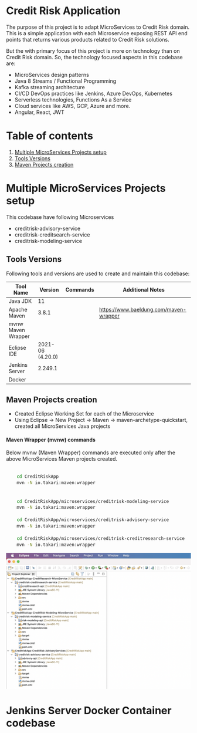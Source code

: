 # Credit Risk Application
The purpose of this project is to adapt MicroServices to Credit Risk domain. This is a simple application with each Microservice exposing REST API end points that returns various products related to Credit Risk solutions.

But the with primary focus of this project is more on technology than on Credit Risk domain. So, the technology focused aspects in this codebase are:
- MicroServices design patterns
- Java 8 Streams / Functional Programming
- Kafka streaming architecture
- CI/CD DevOps practices like Jenkins, Azure DevOps, Kubernetes
- Serverless technologies, Functions As a Service
- Cloud services like AWS, GCP, Azure and more.
- Angular, React, JWT

# Table of contents
1. [Multiple MicroServices Projects setup](#multiple-microservices-projects-setup)
2. [Tools Versions](#tools-versions)
3. [Maven Projects creation](#maven-projects-creation)

# Multiple MicroServices Projects setup <a name="multiple-microservices-projects-setup"></a>
This codebase have following Microservices
- creditrisk-advisory-service
- creditrisk-creditsearch-service
- creditrisk-modeling-service

## Tools Versions <a name="tools-versions"></a>
Following tools and versions are used to create and maintain this codebase:

| Tool Name        	| Version           | Commands           	| Additional Notes   							|
| ---------------- 	|-------------------| ----------------------|-----------------------------------------------|
| Java JDK     	   	| 11                | 						|  					 							|
| Apache Maven     	| 3.8.1             | 						|  https://www.baeldung.com/maven-wrapper		|
| mvnw Maven Wrapper|               	|  						|												|
| Eclipse IDE      	| 2021-06 (4.20.0)  | 						|  					 							|
| Jenkins Server   	| 2.249.1  		   	| 						|  					 							|
| Docker   		   	| 	     		   	| 						|  					 							|

## Maven Projects creation <a name="maven-projects-creation"></a>
- Created Eclipse Working Set for each of the Microservice
- Using Eclipse -> New Project -> Maven -> maven-archetype-quickstart, created all MicroServices Java projects

#### Maven Wrapper (mvnw) commands
Below mvnw (Maven Wrapper) commands are executed only after the above MicroServices Maven projects created.


```sh

	cd CreditRiskApp
	mvn -N io.takari:maven:wrapper


	cd CreditRiskApp/microservices/creditrisk-modeling-service
	mvn -N io.takari:maven:wrapper	

	cd CreditRiskApp/microservices/creditrisk-advisory-service
	mvn -N io.takari:maven:wrapper	

	cd CreditRiskApp/microservices/creditrisk-creditresearch-service
	mvn -N io.takari:maven:wrapper	

```

![This codebase Maven workingsets](./docs/assets/images/eclipse_working_sets_maven_projects.png)


# Jenkins Server Docker Container codebase